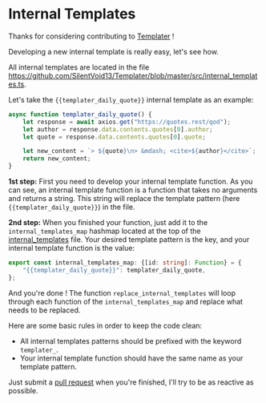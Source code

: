 # Internal Templates

Thanks for considering contributing to [Templater](https://github.com/SilentVoid13/Templater) !

Developing a new internal template is really easy, let's see how.

All internal templates are located in the file https://github.com/SilentVoid13/Templater/blob/master/src/internal_templates.ts.

Let's take the `{{templater_daily_quote}}` internal template as an example:

```typescript
async function templater_daily_quote() {
    let response = await axios.get("https://quotes.rest/qod");
    let author = response.data.contents.quotes[0].author;
    let quote = response.data.contents.quotes[0].quote;

    let new_content = `> ${quote}\n> &mdash; <cite>${author}</cite>`;
    return new_content;
}
```

**1st step:** First you need to develop your internal template function. As you can see, an internal template function is a function that takes no arguments and returns a string. This string will replace the template pattern (here `{{templater_daily_quote}}`) in the file.

**2nd step:** When you finished your function, just add it to the `internal_templates_map` hashmap located at the top of the [internal_templates](https://github.com/SilentVoid13/Templater/blob/master/src/internal_templates.ts) file. Your desired template pattern is the key, and your internal template function is the value:

```typescript
export const internal_templates_map: {[id: string]: Function} = {
    "{{templater_daily_quote}}": templater_daily_quote,
};
```

And you're done ! The function `replace_internal_templates` will loop through each function of the `internal_templates_map` and replace what needs to be replaced.

Here are some basic rules in order to keep the code clean:

- All internal templates patterns should be prefixed with the keyword `templater_`.
- Your internal template function should have the same name as your template pattern.

Just submit a [pull request](https://github.com/SilentVoid13/Templater/pulls) when you're finished, I'll try to be as reactive as possible.

